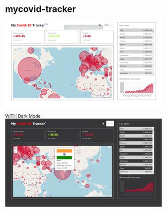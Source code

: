 # mycovid-tracker
![alt tag](https://github.com/nvn5aharan/mycovid-tracker/blob/main/Screenshot%20(3).png)

WITH Dark Mode
![alt tag](https://github.com/nvn5aharan/mycovid-tracker/blob/main/Screenshot%20(4).png)

